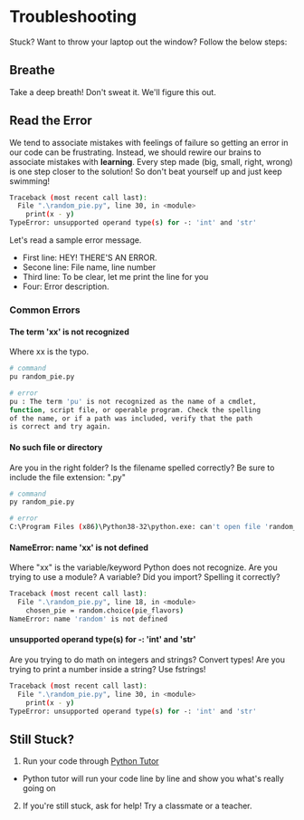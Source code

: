# Troubleshooting

Stuck? Want to throw your laptop out the window? Follow the below steps:

## Breathe
Take a deep breath! Don't sweat it. We'll figure this out.

## Read the Error
We tend to associate mistakes with feelings of failure so getting an error in our code can be frustrating. Instead, we should rewire our brains to associate mistakes with **learning**. Every step made (big, small, right, wrong) is one step closer to the solution! So don't beat yourself up and just keep swimming!

```bash
Traceback (most recent call last):
  File ".\random_pie.py", line 30, in <module>
    print(x - y)
TypeError: unsupported operand type(s) for -: 'int' and 'str'
```

Let's read a sample error message.
- First line: HEY! THERE'S AN ERROR.
- Secone line: File name, line number
- Third line: To be clear, let me print the line for you
- Four: Error description.



### Common Errors

#### The term 'xx' is not recognized
Where xx is the typo.

```bash
# command
pu random_pie.py

# error
pu : The term 'pu' is not recognized as the name of a cmdlet,
function, script file, or operable program. Check the spelling
of the name, or if a path was included, verify that the path
is correct and try again.
```

#### No such file or directory
Are you in the right folder? Is the filename spelled correctly? Be sure to include the file extension: ".py"

```bash
# command
py random_pie.py

# error
C:\Program Files (x86)\Python38-32\python.exe: can't open file 'random_pie.py': [Errno 2] No such file or directory

```

#### NameError: name 'xx' is not defined
Where "xx" is the variable/keyword Python does not recognize. Are you trying to use a module? A variable? Did you import? Spelling it correctly?

```bash
Traceback (most recent call last):
  File ".\random_pie.py", line 18, in <module>
    chosen_pie = random.choice(pie_flavors)
NameError: name 'random' is not defined
```

#### unsupported operand type(s) for -: 'int' and 'str'
Are you trying to do math on integers and strings? Convert types! Are you trying to print a number inside a string? Use fstrings!

```bash
Traceback (most recent call last):
  File ".\random_pie.py", line 30, in <module>
    print(x - y)
TypeError: unsupported operand type(s) for -: 'int' and 'str'
```

## Still Stuck?
1. Run your code through [Python Tutor](http://pythontutor.com/visualize.html#mode=edit)
- Python tutor will run your code line by line and show you what's really going on
2. If you're still stuck, ask for help! Try a classmate or a teacher.
